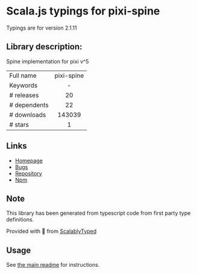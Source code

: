 
# Scala.js typings for pixi-spine

Typings are for version 2.1.11

## Library description:
Spine implementation for pixi v^5

|                    |                 |
| ------------------ | :-------------: |
| Full name          | pixi-spine |
| Keywords           | - |
| # releases         | 20 |
| # dependents       | 22 |
| # downloads        | 143039 |
| # stars            | 1 |

## Links
- [Homepage](https://github.com/pixijs/pixi-spine)
- [Bugs](https://github.com/pixijs/pixi-spine/issues)
- [Repository](https://github.com/pixijs/pixi-spine)
- [Npm](https://www.npmjs.com/package/pixi-spine)
    


## Note
This library has been generated from typescript code from first party type definitions.

Provided with :purple_heart: from [ScalablyTyped](https://github.com/oyvindberg/ScalablyTyped)

## Usage
See [the main readme](../../readme.md) for instructions.


